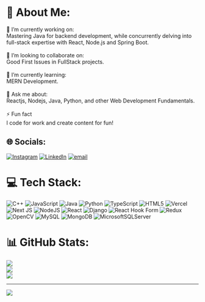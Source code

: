 # 💫 About Me:
🔭 I’m currently working on:<br>Mastering Java for backend development, while concurrently delving into full-stack expertise with React, Node.js and Spring Boot.<br><br>👯 I’m looking to collaborate on:<br>Good First Issues in FullStack projects.<br><br>🌱 I’m currently learning:<br>MERN Development.<br><br>💬 Ask me about:<br>Reactjs, Nodejs, Java, Python, and other Web Development Fundamentals.<br><br>⚡ Fun fact<br>I code for work and create content for fun!


## 🌐 Socials:
[![Instagram](https://img.shields.io/badge/Instagram-%23E4405F.svg?logo=Instagram&logoColor=white)](https://instagram.com/music_naman_) [![LinkedIn](https://img.shields.io/badge/LinkedIn-%230077B5.svg?logo=linkedin&logoColor=white)](https://linkedin.com/in/naman2052) [![email](https://img.shields.io/badge/Email-D14836?logo=gmail&logoColor=white)](mailto:namanritz22@gmail.com) 

# 💻 Tech Stack:
![C++](https://img.shields.io/badge/c++-%2300599C.svg?style=for-the-badge&logo=c%2B%2B&logoColor=white) ![JavaScript](https://img.shields.io/badge/javascript-%23323330.svg?style=for-the-badge&logo=javascript&logoColor=%23F7DF1E) ![Java](https://img.shields.io/badge/java-%23ED8B00.svg?style=for-the-badge&logo=openjdk&logoColor=white) ![Python](https://img.shields.io/badge/python-3670A0?style=for-the-badge&logo=python&logoColor=ffdd54) ![TypeScript](https://img.shields.io/badge/typescript-%23007ACC.svg?style=for-the-badge&logo=typescript&logoColor=white) ![HTML5](https://img.shields.io/badge/html5-%23E34F26.svg?style=for-the-badge&logo=html5&logoColor=white) ![Vercel](https://img.shields.io/badge/vercel-%23000000.svg?style=for-the-badge&logo=vercel&logoColor=white) ![Next JS](https://img.shields.io/badge/Next-black?style=for-the-badge&logo=next.js&logoColor=white) ![NodeJS](https://img.shields.io/badge/node.js-6DA55F?style=for-the-badge&logo=node.js&logoColor=white) ![React](https://img.shields.io/badge/react-%2320232a.svg?style=for-the-badge&logo=react&logoColor=%2361DAFB) ![Django](https://img.shields.io/badge/django-%23092E20.svg?style=for-the-badge&logo=django&logoColor=white) ![React Hook Form](https://img.shields.io/badge/React%20Hook%20Form-%23EC5990.svg?style=for-the-badge&logo=reacthookform&logoColor=white) ![Redux](https://img.shields.io/badge/redux-%23593d88.svg?style=for-the-badge&logo=redux&logoColor=white) ![OpenCV](https://img.shields.io/badge/opencv-%23white.svg?style=for-the-badge&logo=opencv&logoColor=white) ![MySQL](https://img.shields.io/badge/mysql-4479A1.svg?style=for-the-badge&logo=mysql&logoColor=white) ![MongoDB](https://img.shields.io/badge/MongoDB-%234ea94b.svg?style=for-the-badge&logo=mongodb&logoColor=white) ![MicrosoftSQLServer](https://img.shields.io/badge/Microsoft%20SQL%20Server-CC2927?style=for-the-badge&logo=microsoft%20sql%20server&logoColor=white)
# 📊 GitHub Stats:
![](https://github-readme-stats.vercel.app/api?username=namanscode&theme=dark&hide_border=false&include_all_commits=false&count_private=false)<br/>
![](https://nirzak-streak-stats.vercel.app/?user=namanscode&theme=dark&hide_border=false)<br/>
![](https://github-readme-stats.vercel.app/api/top-langs/?username=namanscode&theme=dark&hide_border=false&include_all_commits=false&count_private=false&layout=compact)

---
[![](https://visitcount.itsvg.in/api?id=namanscode&icon=0&color=0)](https://visitcount.itsvg.in)

<!-- Proudly created with GPRM ( https://gprm.itsvg.in ) -->
